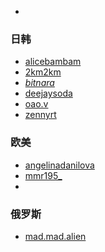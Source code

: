 
- []()
### 日韩
- [alicebambam](https://www.instagram.com/alicebambam/)
- [2km2km](https://www.instagram.com/2km2km/)
- [_bitnara_](https://www.instagram.com/_bitnara_/)
- [deejaysoda](https://www.instagram.com/deejaysoda/)
- [oao.v](https://www.instagram.com/oao.v/)
- [zennyrt](https://www.instagram.com/zennyrt/)

### 欧美
- [angelinadanilova](https://www.instagram.com/angelinadanilova/) 
- [mmr195_](https://www.instagram.com/mmr195_/)
- []()

### 俄罗斯
- [mad.mad.alien](https://www.instagram.com/mad.mad.alien/)

